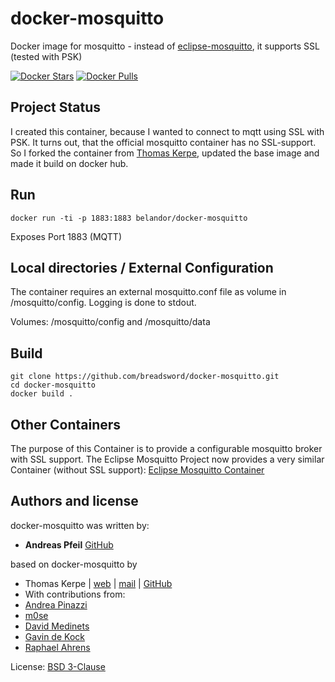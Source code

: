 docker-mosquitto
================

Docker image for mosquitto - instead of [eclipse-mosquitto](https://hub.docker.com/_/eclipse-mosquitto), it supports SSL (tested with PSK)

[![Docker Stars](https://img.shields.io/docker/stars/belandor/docker-mosquitto.svg)](https://hub.docker.com/r/belandor/docker-mosquitto/)
[![Docker Pulls](https://img.shields.io/docker/pulls/belandor/docker-mosquitto.svg)](https://hub.docker.com/r/belandor/docker-mosquitto/)


## Project Status

I created this container, because I wanted to connect to mqtt using SSL with PSK. It turns out, that the official mosquitto container has no SSL-support.
So I forked the container from [Thomas Kerpe](https://github.com/toke/docker-mosquitto), updated the base image and made it build on docker hub.

## Run

    docker run -ti -p 1883:1883 belandor/docker-mosquitto

Exposes Port 1883 (MQTT)

## Local directories / External Configuration

The container requires an external mosquitto.conf file as volume in /mosquitto/config.
Logging is done to stdout.

Volumes: /mosquitto/config and /mosquitto/data

## Build

    git clone https://github.com/breadsword/docker-mosquitto.git
    cd docker-mosquitto
    docker build .

## Other Containers

The purpose of this Container is to provide a configurable mosquitto broker with SSL support.
The Eclipse Mosquitto Project now provides a very similar Container (without SSL support):
[Eclipse Mosquitto Container](https://hub.docker.com/_/eclipse-mosquitto/) 

## Authors and license

docker-mosquitto was written by:
* **Andreas Pfeil** [GitHub](https://github.com/breadsword/)

based on docker-mosquitto by
* Thomas Kerpe | [web](https://toke.de/) | [mail](mailto:web@toke.de) | [GitHub](https://github.com/toke/)
* With contributions from:
 * [Andrea Pinazzi](https://github.com/onip)
 * [m0se](https://github.com/m0se)
 * [David Medinets](https://github.com/medined)
 * [Gavin de Kock](https://github.com/gavindekock)
 * [Raphael Ahrens](https://github.com/tantSinnister)

License: [BSD 3-Clause](https://tldrlegal.com/license/bsd-3-clause-license-%28revised%29)

